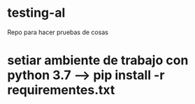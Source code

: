 # testing-al
Repo para hacer pruebas de cosas

# setiar ambiente de trabajo con python 3.7 --> pip install -r requirementes.txt
